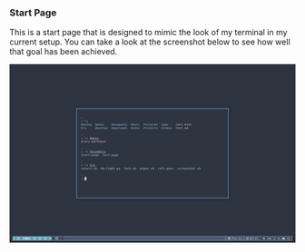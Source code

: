 ### Start Page

This is a start page that is designed to mimic the look of my terminal in my current setup. You can take a look at the screenshot below to see how well that goal has been achieved.

![Terminal](/images/terminal.png)

